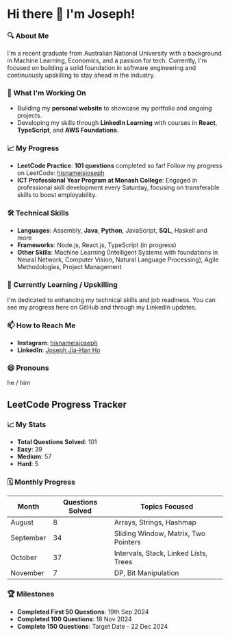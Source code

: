 # Hi there 👋 I'm Joseph!

### 🔍 About Me
I'm a recent graduate from Australian National University with a background in Machine Learning, Economics, and a passion for tech. Currently, I'm focused on building a solid foundation in software engineering and continuously upskilling to stay ahead in the industry.

### 🚀 What I'm Working On
- Building my **personal website** to showcase my portfolio and ongoing projects.
- Developing my skills through **LinkedIn Learning** with courses in **React**, **TypeScript**, and **AWS Foundations**.

### 📈 My Progress
- **LeetCode Practice**: **101 questions** completed so far! Follow my progress on LeetCode: [hisnameisjoseph](https://leetcode.com/u/hisnameisjoseph/)
- **ICT Professional Year Program at Monash College**: Engaged in professional skill development every Saturday, focusing on transferable skills to boost employability.
  
### 🛠️ Technical Skills
- **Languages**: Assembly, **Java**, **Python**, JavaScript, **SQL**, Haskell and more
- **Frameworks**: Node.js, React.js, TypeScript (in progress)
- **Other Skills**: Machine Learning (Intelligent Systems with foundations in Neural Network, Computer Vision, Natural Language Processing), Agile Methodologies, Project Management

### 🌱 Currently Learning / Upskilling
I'm dedicated to enhancing my technical skills and job readiness. You can see my progress here on GitHub and through my LinkedIn updates.

### 📫 How to Reach Me
- **Instagram**: [hisnameisjoseph](https://www.instagram.com/hisnameisjoseph/)
- **LinkedIn**: [Joseph Jia-Han Ho](https://www.linkedin.com/in/joseph-jia-han-ho)

### 😄 Pronouns
he / him


## LeetCode Progress Tracker

### 📈 My Stats
- **Total Questions Solved**: 101
- **Easy**: 39
- **Medium**: 57
- **Hard**: 5

### 🗓️ Monthly Progress
| Month      | Questions Solved | Topics Focused                         |
|------------|------------------|----------------------------------------|
| August     | 8                | Arrays, Strings, Hashmap               |
| September  | 34               | Sliding Window, Matrix, Two Pointers   |
| October    | 37               | Intervals, Stack, Linked Lists, Trees  |
| November   | 7                | DP, Bit Manipulation                   |

### 🏆 Milestones
- **Completed First 50 Questions**: 19th Sep 2024
- **Completed 100 Questions**: 18 Nov 2024
- **Complete 150 Questions**: Target Date - 22 Dec 2024
